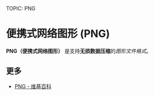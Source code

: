 TOPIC: PNG

# 便携式网络图形 (PNG)

**PNG（便携式网络图形）** 是支持**无损数据压缩**的*图形文件格式*。

## 更多

- [PNG - 维基百科](https://en.wikipedia.org/wiki/Portable_Network_Graphics)
